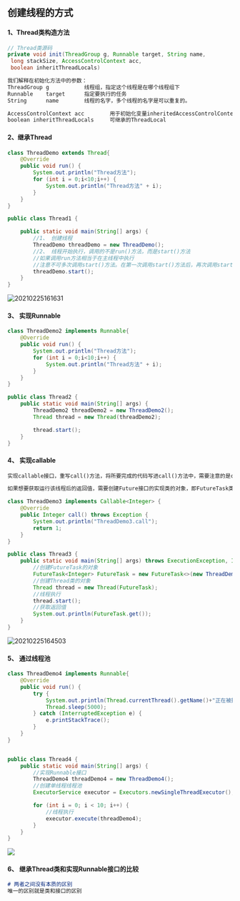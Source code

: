 ## 创建线程的方式

#### 1、Thread类构造方法

~~~java
// Thread类源码
private void init(ThreadGroup g, Runnable target, String name,
 long stackSize, AccessControlContext acc,
 boolean inheritThreadLocals)
~~~

~~~markdown
我们解释在初始化方法中的参数：
ThreadGroup g           线程组，指定这个线程是在哪个线程组下
Runnable    target      指定要执行的任务
String      name        线程的名字，多个线程的名字是可以重复的。

AccessControlContext acc        用于初始化变量inheritedAccessControlContext
boolean inheritThreadLocals     可继承的ThreadLocal
~~~

#### 2、继承Thread

```java
class ThreadDemo extends Thread{
    @Override
    public void run() {
        System.out.println("Thread方法");
        for (int i = 0;i<10;i++) {
            System.out.println("Thread方法" + i);
        }
    }
}

public class Thread1 {

    public static void main(String[] args) {
        //1、 创建线程
        ThreadDemo threadDemo = new ThreadDemo();
        //2、 线程开始执行，调用的不是run()方法，而是start()方法
        //如果调用run方法相当于在主线程中执行
        //注意不可多次调用start()方法。在第一次调用start()方法后，再次调用start()方法会抛出异常
        threadDemo.start();
    }
}
```

![20210225161631](https://gitee.com/Akihij/PicGo/raw/master/img/20210410163422.png)

#### 3、 实现Runnable	

```java
class ThreadDemo2 implements Runnable{
    @Override
    public void run() {
        System.out.println("Thread方法");
        for (int i = 0;i<10;i++) {
            System.out.println("Thread方法" + i);
        }
    }
}

public class Thread2 {
    public static void main(String[] args) {
        ThreadDemo2 threadDemo2 = new ThreadDemo2();
        Thread thread = new Thread(threadDemo2);

        thread.start();
    }
}
```

#### 4、 实现callable

~~~markdown
实现callable接口，重写call()方法，将所要完成的代码写进call()方法中，需要注意的是call()方法有返回值，并且可以抛出异常

如果想要获取运行该线程后的返回值，需要创建Future接口的实现类的对象，即FutureTask类对象，调用该对象的get()方法可获取call()方法的返回值。
~~~

```java
class ThreadDemo3 implements Callable<Integer> {
    @Override
    public Integer call() throws Exception {
        System.out.println("ThreadDemo3.call");
        return 1;
    }
}

public class Thread3 {
    public static void main(String[] args) throws ExecutionException, InterruptedException {
        //创建FutureTask的对象
        FutureTask<Integer> FutureTask = new FutureTask<>(new ThreadDemo3());
        //创建Thread类的对象
        Thread thread = new Thread(FutureTask);
        //线程执行
        thread.start();
        //获取返回值
        System.out.println(FutureTask.get());
    }
}
```

![20210225164503](https://gitee.com/Akihij/PicGo/raw/master/img/20210410163448.png)

#### 5、 通过线程池

```java
class ThreadDemo4 implements Runnable{
    @Override
    public void run() {
        try {
            System.out.println(Thread.currentThread().getName()+"正在被执行");
            Thread.sleep(5000);
        } catch (InterruptedException e) {
            e.printStackTrace();
        }
    }
}


public class Thread4 {
    public static void main(String[] args) {
        //实现Runnable接口
        ThreadDemo4 threadDemo4 = new ThreadDemo4();
        //创建单线程线程池
        ExecutorService executor = Executors.newSingleThreadExecutor();

        for (int i = 0; i < 10; i++) {
            //线程执行
            executor.execute(threadDemo4);
        }
    }
}
```

![](https://gitee.com/Akihij/PicGo/raw/master/img/20210410163507.png)

#### 6、 继承Thread类和实现Runnable接口的比较

~~~markdown
# 两者之间没有本质的区别
唯一的区别就是类和接口的区别
~~~



